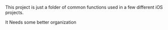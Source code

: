 This project is just a folder of common functions used in a few different iOS projects.

It Needs some better organization
